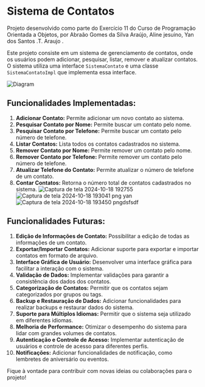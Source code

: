 # Sistema de Contatos

Projeto desenvolvido como parte do Exercício 11 do Curso de Programação Orientada a Objetos, por Abraão Gomes da Silva Araújo, Aline jesuino, Yan dos Santos .T. Araujo .

Este projeto consiste em um sistema de gerenciamento de contatos, onde os usuários podem adicionar, pesquisar, listar, remover e atualizar contatos. O sistema utiliza uma interface `SistemaContato` e uma classe `SistemaContatoImpl` que implementa essa interface.

![Diagram](https://github.com/Abraaog/SistemaContato/assets/94805151/675e9e30-2bd2-452d-bf38-e1f37b64300a)

## Funcionalidades Implementadas:

1. **Adicionar Contato:** Permite adicionar um novo contato ao sistema.
2. **Pesquisar Contato por Nome:** Permite buscar um contato pelo nome.
3. **Pesquisar Contato por Telefone:** Permite buscar um contato pelo número de telefone.
4. **Listar Contatos:** Lista todos os contatos cadastrados no sistema.
5. **Remover Contato por Nome:** Permite remover um contato pelo nome.
6. **Remover Contato por Telefone:** Permite remover um contato pelo número de telefone.
7. **Atualizar Telefone do Contato:** Permite atualizar o número de telefone de um contato.
8. **Contar Contatos:** Retorna o número total de contatos cadastrados no sistema.
![Captura de tela 2024-10-18 192755](https://github.com/user-attachments/assets/fe3d2ad2-0ab3-4b62-9d00-1a41eadc3653)
![Captura de tela 2024-10-18 193041 png yan ](https://github.com/user-attachments/assets/0dfb1539-2d06-4057-abc1-b644b895bb26)
![Captura de tela 2024-10-18 193450 pngdsfsdf](https://github.com/user-attachments/assets/f62da547-7b2b-4090-99b4-822c2cced3bc)

## Funcionalidades Futuras:

1. **Edição de Informações de Contato:** Possibilitar a edição de todas as informações de um contato.
2. **Exportar/Importar Contatos:** Adicionar suporte para exportar e importar contatos em formato de arquivo.
3. **Interface Gráfica de Usuário:** Desenvolver uma interface gráfica para facilitar a interação com o sistema.
4. **Validação de Dados:** Implementar validações para garantir a consistência dos dados dos contatos.
5. **Categorização de Contatos:** Permitir que os contatos sejam categorizados por grupos ou tags.
6. **Backup e Restauração de Dados:** Adicionar funcionalidades para realizar backups e restaurar dados do sistema.
7. **Suporte para Múltiplos Idiomas:** Permitir que o sistema seja utilizado em diferentes idiomas.
8. **Melhoria de Performance:** Otimizar o desempenho do sistema para lidar com grandes volumes de contatos.
9. **Autenticação e Controle de Acesso:** Implementar autenticação de usuários e controle de acesso para diferentes perfis.
10. **Notificações:** Adicionar funcionalidades de notificação, como lembretes de aniversário ou eventos.


Fique à vontade para contribuir com novas ideias ou colaborações para o projeto!
